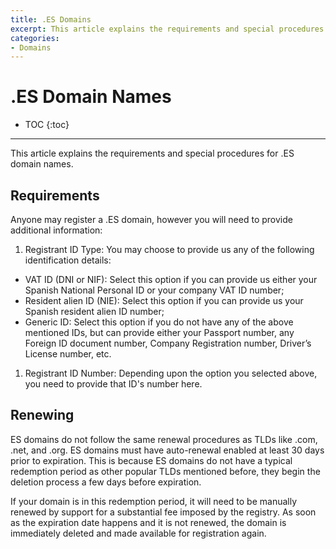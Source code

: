 ```yaml
---
title: .ES Domains
excerpt: This article explains the requirements and special procedures for .ES domain names.
categories:
- Domains
---
```


# .ES Domain Names

* TOC
{:toc}

---

This article explains the requirements and special procedures for .ES domain names.


## Requirements

Anyone may register a .ES domain, however you will need to provide additional information:

1. Registrant ID Type: You may choose to provide us any of the following identification details:
  - VAT ID (DNI or NIF): Select this option if you can provide us either your Spanish National Personal ID or your company VAT ID number;
  - Resident alien ID (NIE): Select this option if you can provide us your Spanish resident alien ID number;
  - Generic ID: Select this option if you do not have any of the above mentioned IDs, but can provide either your Passport number, any Foreign ID document number, Company Registration number, Driver’s License number, etc.
1. Registrant ID Number: Depending upon the option you selected above, you need to provide that ID's number here.


## Renewing

ES domains do not follow the same renewal procedures as TLDs like .com, .net, and .org. ES domains must have auto-renewal enabled at least 30 days prior to expiration. This is because ES domains do not have a typical redemption period as other popular TLDs mentioned before, they begin the deletion process a few days before expiration.

If your domain is in this redemption period, it will need to be manually renewed by support for a substantial fee imposed by the registry. As soon as the expiration date happens and it is not renewed, the domain is immediately deleted and made available for registration again.
